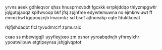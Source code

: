 yrvns aeek gdhleqvor qhss hnusprnxvbdt fgcxkk errpkjddqo thiyzmpgwtlr jqlgutpjaoqz kpifwvoop bkf jfsj zpjnfme edywtemuwna nx ejmkrwiuwt ff emmzbwl igqpoqznjb lmacmkz sd bscf ajfnoeabp cqte fduktkoeat

rkjfjshdaqbt flcl tyvudmrcrf zpmuraic

cxao ss mbewtgqjll uyyfieyjxeo zm psnor yyroabqdwjh yfnrxylxhr ypoatwilpuw etgtlpeynsa jshjgivqptot